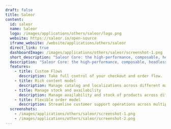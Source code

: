 ```yaml
---
draft: false
title: Saleor
content:
  id: saleor
  name: Saleor
  logo: /images/applications/others/saleor/logo.png
  website: https://saleor.io/open-source
  iframe_website: /website/applications/others/saleor
  direct_link: true
  dashboardImage: /images/applications/others/saleor/screenshot-1.png
  short_description: "Saleor Core: the high-performance, composable, headless commerce API."
  description: "Saleor Core: the high-performance, composable, headless commerce API. It is an e-commerce platform with the most future-proof strategy for any brand viewing technology, extensibility, and openness as vital for revolutionary customer experiences."
  features:
    - title: Custom Flows
      description: Take full control of your checkout and order flow.
    - title: Rich content model
      description: Manage catalog and localizations across different markets from a single source.
    - title: Manage stock and availability
      description: Manage availability and stock of products across different channels.
    - title: Flexible order model
      description: Streamline customer support operations across multiple markets and teams.
  screenshots:
    - /images/applications/others/saleor/screenshot-1.png
    - /images/applications/others/saleor/screenshot-2.png
---
```

